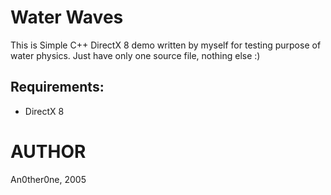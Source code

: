 # Water Waves

This is Simple C++ DirectX 8 demo written by myself for testing purpose of water physics.
Just have only one source file, nothing else :)

## Requirements:

* DirectX 8

# AUTHOR
   An0ther0ne, 2005
